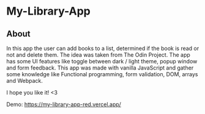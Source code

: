 # My-Library-App

## About

In this app the user can add books to a list, determined if the book is read or not and delete them. The idea was taken from The Odin Project.
The app has some UI features like toggle between dark / light theme, popup window and form feedback.
This app was made with vanilla JavaScript and gather some knowledge like Functional programming, form validation, DOM, arrays and Webpack.

I hope you like it! <3 

Demo: https://my-library-app-red.vercel.app/


